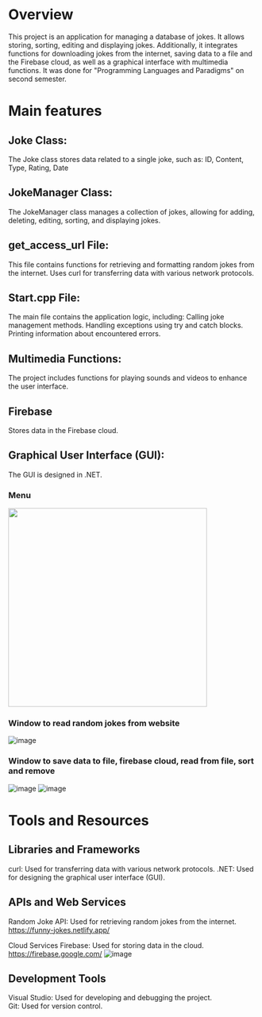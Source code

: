 # Overview
This project is an application for managing a database of jokes. It allows storing, sorting, editing and displaying jokes. Additionally, it integrates
functions for downloading jokes from the internet, saving data to a file and the Firebase cloud, as well as a graphical interface with multimedia functions.
It was done for "Programming Languages and Paradigms" on second semester.

# Main features
## Joke Class:

 The Joke class stores data related to a single joke, such as:
ID, Content, Type, Rating, Date

## JokeManager Class:

The JokeManager class manages a collection of jokes, allowing for adding, deleting, editing, sorting, and displaying jokes.

## get_access_url File:

This file contains functions for retrieving and formatting random jokes from the internet. Uses curl for transferring data with various network protocols.

## Start.cpp File:

The main file contains the application logic, including:
Calling joke management methods.
Handling exceptions using try and catch blocks.
Printing information about encountered errors.


## Multimedia Functions:

The project includes functions for playing sounds and videos to enhance the user interface.

## Firebase
Stores data in the Firebase cloud.



## Graphical User Interface (GUI):

The GUI is designed in .NET.

### Menu 
<img src="https://github.com/user-attachments/assets/ca5f7317-d660-466b-bb6d-553392fe0444" width="400">

### Window to read random jokes from website
![image](https://github.com/user-attachments/assets/08334a9d-44aa-42f3-8fc8-ce0eaac5ad87)

### Window to save data to file, firebase cloud, read from file, sort and remove
![image](https://github.com/user-attachments/assets/cad5f5ee-c246-495e-b568-412e843b62a6)
![image](https://github.com/user-attachments/assets/91acb6a0-06ca-4aad-bb82-2f7e4d7a78be)


# Tools and Resources

## Libraries and Frameworks
curl: Used for transferring data with various network protocols.
.NET: Used for designing the graphical user interface (GUI).

## APIs and Web Services
Random Joke API: Used for retrieving random jokes from the internet.
https://funny-jokes.netlify.app/

Cloud Services
Firebase: Used for storing data in the cloud.
https://firebase.google.com/
![image](https://github.com/user-attachments/assets/ce1e9416-2160-48b2-ad27-c0ead7b16fa7)

## Development Tools
Visual Studio: Used for developing and debugging the project.  
Git: Used for version control.



